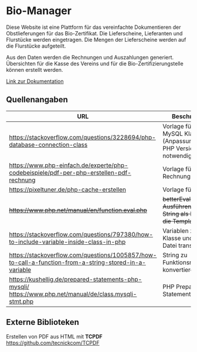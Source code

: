# Bio-Manager
Diese Website ist eine Plattform für das vereinfachte Dokumentieren der Obstlieferungen für das Bio-Zertifikat.
Die Lieferscheine, Lieferanten und Flurstücke werden eingetragen. Die Mengen der Lieferscheine werden auf die Flurstücke aufgeteilt.

Aus den Daten werden die Rechnungen und Auszahlungen generiert. Übersichten für die Kasse des Vereins und für die Bio-Zertifizierungstelle können erstellt werden.

[Link zur Dokumentation](doc/README.md)

## Quellenangaben

| URL | Beschreibung |
|---|---|
| https://stackoverflow.com/questions/3228694/php-database-connection-class | Vorlage für die MySQL Klasse  (Anpassung an neue PHP Version notwendig) |
| https://www.php-einfach.de/experte/php-codebeispiele/pdf-per-php-erstellen-pdf-rechnung | Vorlage für Rechnungserstellung |
| https://pixeltuner.de/php-cache-erstellen | Vorlage für Caching |
| ~~https://www.php.net/manual/en/function.eval.php~~ | ~~betterEval() für das Ausführen eines String als PHP für die Templates~~ |
| https://stackoverflow.com/questions/797380/how-to-include-variable-inside-class-in-php | Variablen zwischen Klasse und included Datei transferieren |
| https://stackoverflow.com/questions/1005857/how-to-call-a-function-from-a-string-stored-in-a-variable | String zu Funktionsname konvertieren |
| https://kushellig.de/prepared-statements-php-mysqli/<br>https://www.php.net/manual/de/class.mysqli-stmt.php | PHP Prepared Statements |

## Externe Biblioteken
Erstellen von PDF aus HTML mit **TCPDF** https://github.com/tecnickcom/TCPDF
